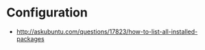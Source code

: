 Configuration
=============

- http://askubuntu.com/questions/17823/how-to-list-all-installed-packages
